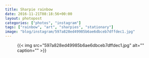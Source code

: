 ```yaml
---
title: Sharpie rainbow
date: 2016-11-21T08:18:56+00:00
layout: photopost
categories: ["photos", "instagram"]
tags: ["rainbow", "art", "sharpies", "stationary"]
image: "blog/instagram/597a828ed49985b6ae6dbceb7dffdec1.jpg"
---
```


<figure class="photo photo--square">
  {{< img src="597a828ed49985b6ae6dbceb7dffdec1.jpg" alt="" caption="" >}}

</figure>


